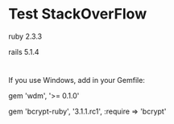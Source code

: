 # Test StackOverFlow

ruby 2.3.3

rails 5.1.4

#

If you use Windows, add in your Gemfile:

gem 'wdm', '>= 0.1.0'

gem 'bcrypt-ruby', '3.1.1.rc1', :require => 'bcrypt'